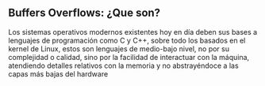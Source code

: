 ## Buffers Overflows: ¿Que son?

Los sistemas operativos modernos existentes hoy en día deben sus bases a lenguajes de programación como C y C++, sobre todo los basados en el kernel de Linux, estos son lenguajes de medio-bajo nivel, no por su complejidad o calidad, sino por la facilidad de interactuar con la máquina, atendiendo detalles relativos con la memoria y no abstrayéndoce a las capas más bajas del hardware
